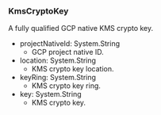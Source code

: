 ### KmsCryptoKey
A fully qualified GCP native KMS crypto key.

- projectNativeId: System.String
  - GCP project native ID.
- location: System.String
  - KMS crypto key location.
- keyRing: System.String
  - KMS crypto key ring.
- key: System.String
  - KMS crypto key.
